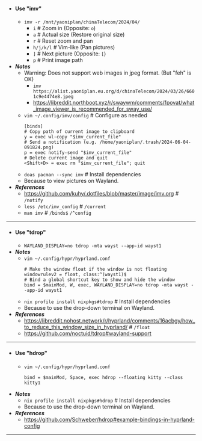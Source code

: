- #### Use "imv"
    - `imv -r /mnt/yaoniplan/chinaTelecom/2024/04/`
        - `i` # Zoom in (Opposite: `o`)
        - `a` # Actual size (Restore original size)
        - `r` # Reset zoom and pan
        - `h/j/k/l` # Vim-like (Pan pictures)
        - `]` # Next picture (Opposite: `[`)
        - `p` # Print image path
- ***Notes***
    - Warning: Does not support web images in jpeg format. (But "feh" is OK)
        - `imv https://alist.yaoniplan.eu.org/d/chinaTelecom/2024/03/26/6601c9e4474e8.jpeg`
        - https://libreddit.northboot.xyz/r/swaywm/comments/fpovat/what_image_viewer_is_recommended_for_sway_use/
    - `vim ~/.config/imv/config` # Configure as needed
      ```
      [binds]
      # Copy path of current image to clipboard
      y = exec wl-copy "$imv_current_file"
      # Send a notification (e.g. /home/yaoniplan/.trash/2024-06-04-091824.png)
      p = exec notify-send "$imv_current_file"
      # Delete current image and quit
      <Shift+D> = exec rm "$imv_current_file"; quit
      ```
    - `doas pacman --sync imv` # Install dependencies
    - Because to view pictures on Wayland.
- ***References***
    - https://github.com/kuhy/.dotfiles/blob/master/image/imv.org # `/notify`
    - `less /etc/imv_config` # `/current`
    - `man imv` # `/binds$` `/^config`
- ---
- #### Use "tdrop"
    - `WAYLAND_DISPLAY=no tdrop -mta wayst --app-id wayst1`
- ***Notes***
    - `vim ~/.config/hypr/hyprland.conf`
      ```
      # Make the window float if the window is not floating
      windowrulev2 = float, class:^(wayst1)$
      # Bind a global shortcut key to show and hide the window
      bind = $mainMod, W, exec, WAYLAND_DISPLAY=no tdrop -mta wayst --app-id wayst1
      ```
    - `nix profile install nixpkgs#tdrop` # Install dependencies
    - Because to use the drop-down terminal on Wayland.
- ***References***
    - https://libreddit.nohost.network/r/hyprland/comments/16acbgy/how_to_reduce_this_window_size_in_hyprland/ # `/float`
    - https://github.com/noctuid/tdrop#wayland-support
- ---
- #### Use "hdrop"
    - `vim ~/.config/hypr/hyprland.conf`
      ```
      bind = $mainMod, Space, exec hdrop --floating kitty --class kitty1
      ```
- ***Notes***
    - `nix profile install nixpkgs#hdrop` # Install dependencies
    - Because to use the drop-down terminal on Wayland.
- ***References***
    - https://github.com/Schweber/hdrop#example-bindings-in-hyprland-config
- ---
